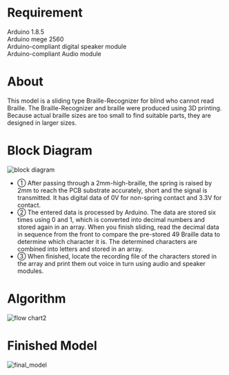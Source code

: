 # Requirement
Arduino 1.8.5<br>
Arduino mege 2560<br>
Arduino-compliant digital speaker module<br>
Arduino-compliant Audio module<br>

# About
This model is a sliding type Braille-Recognizer for blind who cannot read Braille. The Braille-Recognizer and braille were produced using 3D printing. Because actual braille sizes are too small to find suitable parts, they are designed in larger sizes.

# Block Diagram
![block diagram](https://user-images.githubusercontent.com/47517000/52558812-e95feb80-2e36-11e9-9fb7-624bc23946fb.jpg)
-  ① After passing through a 2mm-high-braille, the spring is raised by 2mm to reach the PCB substrate accurately, short and the signal is transmitted. It has digital data of 0V for non-spring contact and 3.3V for contact. 
- ② The entered data is processed by Arduino. The data are stored six times using 0 and 1, which is converted into decimal numbers and stored again in an array. When you finish sliding, read the decimal data in sequence from the front to compare the pre-stored 49 Braille data to determine which character it is. The determined characters are combined into letters and stored in an array.
- ③ When finished, locate the recording file of the characters stored in the array and print them out voice in turn using audio and speaker modules.

# Algorithm
![flow chart2](https://user-images.githubusercontent.com/47517000/52907635-a4a9d980-32a8-11e9-9f2b-db983a4363ba.jpg)

# Finished Model
![final_model](https://user-images.githubusercontent.com/47517000/52558818-ed8c0900-2e36-11e9-958d-a1df4e182e72.png)
